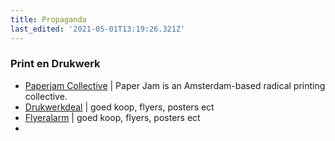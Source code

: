 ```yaml
---
title: Propaganda
last_edited: '2021-05-01T13:19:26.321Z'
---
```

### Print en Drukwerk

* [Paperjam Collective](https://paperjamcollective.nl) | Paper Jam is an Amsterdam-based radical printing collective.
* [Drukwerkdeal]() | goed koop, flyers, posters ect
* [Flyeralarm](https://www.flyeralarm.com) | goed koop, flyers, posters ect
* 